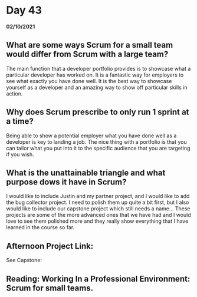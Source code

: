 # Day 43
__02/10/2021__

## What are some ways Scrum for a small team would differ from Scrum with a large team?

The main function that a developer portfolio provides is to showcase what a particular developer has worked on. It is a fantastic way for employers to see what exactly you have done well. It is the best way to showcase yourself as a developer and an amazing way to show off particular skills in action.

## Why does Scrum prescribe to only run 1 sprint at a time?

Being able to show a potential employer what you have done well as a developer is key to landing a job. The nice thing with a portfolio is that you can tailor what you put into it to the specific audience that you are targeting if you wish.


## What is the unattainable triangle and what purpose dows it have in Scrum?

I would like to include Justin and my partner project, and I would like to add the bug collector project. I need to polish them up quite a bit first, but I also would like to include our capstone project which still needs a name... These projects are some of the more advanced ones that we have had and I would love to see them polished more and they really show everything that I have learned in the course so far.


## Afternoon Project Link:

See Capstone:


## Reading: Working In a Professional Environment: Scrum for small teams.